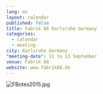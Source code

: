 ```yaml
---
lang: en
layout: calendar
published: false
title: Fabrik 88 Karlsruhe Germany
categories: 
  - calendar
  - meeting
city: Karlsruhe Germany
"meeting-date": 11 to 13 September
venue: Fabrik 88
website: www.fabrik88.de
---
```


![FBotes2015.jpg]({{site.baseurl}}/assets/images/FBotes2015.jpg)

